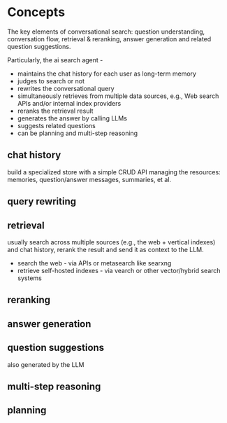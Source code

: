# Concepts

The key elements of conversational search: question understanding, conversation flow, retrieval & reranking, answer generation and related question suggestions. 

Particularly, the ai search agent - 

* maintains the chat history for each user as long-term memory
* judges to search or not
* rewrites the conversational query
* simultaneously retrieves from multiple data sources, e.g., Web search APIs and/or internal index providers
* reranks the retrieval result
* generates the answer by calling LLMs
* suggests related questions
* can be planning and multi-step reasoning

## chat history

build a specialized store with a simple CRUD API managing the resources: memories, question/answer messages, summaries, et al.

## query rewriting

## retrieval

usually search across multiple sources (e.g., the web + vertical indexes) and chat history, rerank the result and send it as context to the LLM. 

* search the web - via APIs or metasearch like searxng
* retrieve self-hosted indexes - via vearch or other vector/hybrid search systems

## reranking

## answer generation

## question suggestions

also generated by the LLM

## multi-step reasoning

## planning

